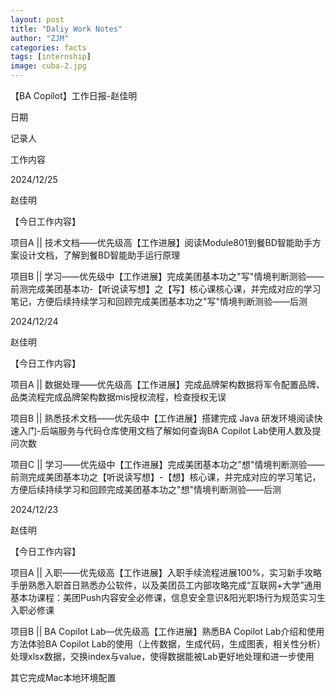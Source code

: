 ```yaml
---
layout: post
title: "Daliy Work Notes"
author: "ZJM"
categories: facts
tags: [internship]
image: cuba-2.jpg
---
```


【BA Copilot】工作日报-赵佳明

日期

记录人

工作内容

2024/12/25

赵佳明

【今日工作内容】

项目A || 技术文档——优先级高【工作进展】阅读Module801到餐BD智能助手方案设计文档，了解到餐BD智能助手运行原理

项目B || 学习——优先级中【工作进展】完成美团基本功之"写"情境判断测验——前测完成美团基本功-【听说读写想】之【写】核心课核心课，并完成对应的学习笔记，方便后续持续学习和回顾完成美团基本功之"写"情境判断测验——后测

2024/12/24

赵佳明

【今日工作内容】

项目A || 数据处理——优先级高【工作进展】完成品牌架构数据将军令配置品牌、品类流程完成品牌架构数据mis授权流程，检查授权无误

项目B || 熟悉技术文档——优先级中【工作进展】搭建完成 Java 研发环境阅读快速入门-后端服务与代码仓库使用文档了解如何查询BA Copilot Lab使用人数及提问次数

项目C || 学习——优先级中【工作进展】完成美团基本功之"想"情境判断测验——前测完成美团基本功之【听说读写想】-【想】核心课，并完成对应的学习笔记，方便后续持续学习和回顾完成美团基本功之"想"情境判断测验——后测

2024/12/23

赵佳明

【今日工作内容】

项目A || 入职——优先级高【工作进展】入职手续流程进展100%，实习新手攻略手册熟悉入职首日熟悉办公软件，以及美团员工内部攻略完成“互联网+大学”通用基本功课程：美团Push内容安全必修课，信息安全意识&阳光职场行为规范实习生入职必修课

项目B || BA Copilot Lab—优先级高【工作进展】熟悉BA Copilot Lab介绍和使用方法体验BA Copilot Lab的使用（上传数据，生成代码，生成图表，相关性分析）处理xlsx数据，交换index与value，使得数据能被Lab更好地处理和进一步使用

其它完成Mac本地环境配置

